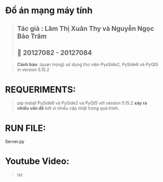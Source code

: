 # Đồ án mạng máy tính

> ## Tác giả : Lâm Thị Xuân Thy và Nguyễn Ngọc Bảo Trâm
> ## 🔗 20127082 - 20127084

> **Cảnh báo**:  (quan trọng) sử dụng thư viện PysSide2, PySide6 và PyQt5 in version 5.15.2

# REQUERIMENTS:
> pip install PySide6 và PySide2 và PyQt5 với version 5.15.2 **xảy ra nhiều vấn đề** bởi vì nhiều cập nhật trong quá trình.

# RUN FILE:
Server.py

# Youtube Video:
> txt

